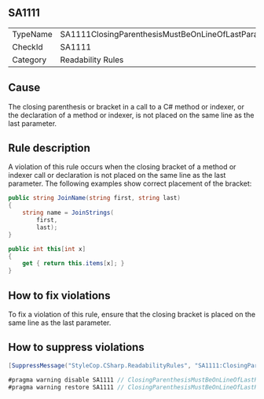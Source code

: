 ﻿## SA1111

<table>
<tr>
  <td>TypeName</td>
  <td>SA1111ClosingParenthesisMustBeOnLineOfLastParameter</td>
</tr>
<tr>
  <td>CheckId</td>
  <td>SA1111</td>
</tr>
<tr>
  <td>Category</td>
  <td>Readability Rules</td>
</tr>
</table>

## Cause

The closing parenthesis or bracket in a call to a C# method or indexer, or the declaration of a method or indexer, is not placed on the same line as the last parameter.

## Rule description

A violation of this rule occurs when the closing bracket of a method or indexer call or declaration is not placed on the same line as the last parameter. The following examples show correct placement of the bracket:

```csharp
public string JoinName(string first, string last)
{
    string name = JoinStrings(
        first,
        last);
}

public int this[int x]
{
    get { return this.items[x]; }
}
```

## How to fix violations

To fix a violation of this rule, ensure that the closing bracket is placed on the same line as the last parameter.

## How to suppress violations

```csharp
[SuppressMessage("StyleCop.CSharp.ReadabilityRules", "SA1111:ClosingParenthesisMustBeOnLineOfLastParameter", Justification = "Reviewed.")]
```

```csharp
#pragma warning disable SA1111 // ClosingParenthesisMustBeOnLineOfLastParameter
#pragma warning restore SA1111 // ClosingParenthesisMustBeOnLineOfLastParameter
```
